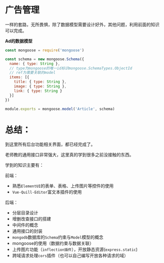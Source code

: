 # 广告管理

一样的套路，无所畏惧，除了数据模型需要设计好外，其他问题，利用前面的知识可以完成。

**Ad的数据模型**

```js
const mongoose = require('mongoose')

const schema = new mongoose.Schema({
  name: { type: String },
  // type为mongoose的唯一id标识mongoose.SchemaTypes.ObjectId
  // ref为需要关联的model
  items: [{
    title: { type: String },
    image: { type: String },
    link: { type: String }
  }]
})

module.exports = mongoose.model('Article', schema)
```



# 总结：

到这里所有后台功能相关界面，都已经完成了。

老师教的通用接口非常强大，这里真的学到很多之前没接触的东西。

学到的知识主要有：

前端：

- 熟悉`ElementUI`的表单、表格、上传图片等控件的使用
- `Vue-Quill-Editor`富文本插件的使用

后端：

- 分层目录设计
- 增删改查接口的搭建
- 中间件的概念
- 通用接口的封装
- `mongodb`数据库的`Schema`约束与`Model`模型的概念
- mongoose的使用（数据约束与数据关联）
- 上传图片功能（`inflection插件`），开放静态资源(`express.static`)
- 跨域请求处理`cors`插件（也可以自己编写开放各种请求的域）